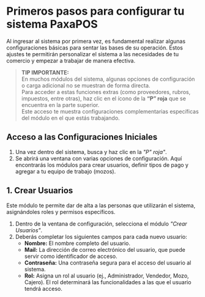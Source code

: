 #  Primeros pasos para configurar tu sistema PaxaPOS
Al ingresar al sistema por primera vez, es fundamental realizar algunas configuraciones básicas para sentar las bases de su operación. Estos ajustes te permitirán personalizar el sistema a las necesidades de tu comercio y empezar a trabajar de manera efectiva.

>  **TIP IMPORTANTE:**  
> En muchos módulos del sistema, algunas opciones de configuración o carga adicional no se muestran de forma directa.  
> Para acceder a estas funciones extras (como proveedores, rubros, impuestos, entre otras), haz clic en el ícono de la **“P” roja** que se encuentra en la parte superior.  
> Este acceso te muestra configuraciones complementarias específicas del módulo en el que estás trabajando.

## Acceso a las Configuraciones Iniciales

1.  Una vez dentro del sistema, busca y haz clic en la *"P" roja"*.
2.  Se abrirá una ventana con varias opciones de configuración. Aquí encontrarás los módulos para crear usuarios, definir tipos de pago y agregar a tu equipo de trabajo (mozos).


## 1. Crear Usuarios

Este módulo te permite dar de alta a las personas que utilizarán el sistema, asignándoles roles y permisos específicos.

1.  Dentro de la ventana de configuración, selecciona el módulo *"Crear Usuarios"*.
2.  Deberás completar los siguientes campos para cada nuevo usuario:
    * **Nombre:** El nombre completo del usuario.
    * **Mail:** La dirección de correo electrónico del usuario, que puede servir como identificador de acceso.
    * **Contraseña:** Una contraseña segura para el acceso del usuario al sistema.
    * **Rol:** Asigna un rol al usuario (ej., Administrador, Vendedor, Mozo, Cajero). El rol determinará las funcionalidades a las que el usuario tendrá acceso.
